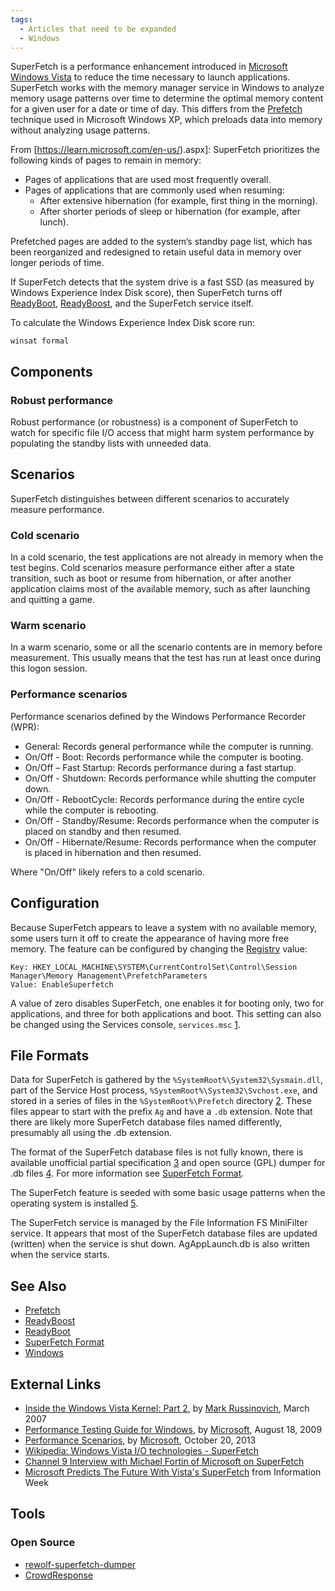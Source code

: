 ```yaml
---
tags:
  - Articles that need to be expanded
  - Windows
---
```

SuperFetch is a performance enhancement introduced in
[Microsoft](microsoft.md) [Windows Vista](windows.md) to
reduce the time necessary to launch applications. SuperFetch works with
the memory manager service in Windows to analyze memory usage patterns
over time to determine the optimal memory content for a given user for a
date or time of day. This differs from the
[Prefetch](prefetch.md) technique used in Microsoft Windows XP,
which preloads data into memory without analyzing usage patterns.

From
\[<https://learn.microsoft.com/en-us/>).aspx\]:
SuperFetch prioritizes the following kinds of pages to remain in memory:

- Pages of applications that are used most frequently overall.
- Pages of applications that are commonly used when resuming:
  - After extensive hibernation (for example, first thing in the
    morning).
  - After shorter periods of sleep or hibernation (for example, after
    lunch).

Prefetched pages are added to the system’s standby page list, which has
been reorganized and redesigned to retain useful data in memory over
longer periods of time.

If SuperFetch detects that the system drive is a fast SSD (as measured
by Windows Experience Index Disk score), then SuperFetch turns off
[ReadyBoot](readyboot.md), [ReadyBoost](readyboost.md),
and the SuperFetch service itself.

To calculate the Windows Experience Index Disk score run:

    winsat formal

## Components

### Robust performance

Robust performance (or robustness) is a component of SuperFetch to watch
for specific file I/O access that might harm system performance by
populating the standby lists with unneeded data.

## Scenarios

SuperFetch distinguishes between different scenarios to accurately
measure performance.

### Cold scenario

In a cold scenario, the test applications are not already in memory when
the test begins. Cold scenarios measure performance either after a state
transition, such as boot or resume from hibernation, or after another
application claims most of the available memory, such as after launching
and quitting a game.

### Warm scenario

In a warm scenario, some or all the scenario contents are in memory
before measurement. This usually means that the test has run at least
once during this logon session.

### Performance scenarios

Performance scenarios defined by the Windows Performance Recorder (WPR):

- General: Records general performance while the computer is running.
- On/Off - Boot: Records performance while the computer is booting.
- On/Off – Fast Startup: Records performance during a fast startup.
- On/Off - Shutdown: Records performance while shutting the computer
  down.
- On/Off - RebootCycle: Records performance during the entire cycle
  while the computer is rebooting.
- On/Off - Standby/Resume: Records performance when the computer is
  placed on standby and then resumed.
- On/Off - Hibernate/Resume: Records performance when the computer is
  placed in hibernation and then resumed.

Where "On/Off" likely refers to a cold scenario.

## Configuration

Because SuperFetch appears to leave a system with no available memory, some
users turn it off to create the appearance of having more free memory. The
feature can be configured by changing the [Registry](windows_registry.md) value:

    Key: HKEY_LOCAL_MACHINE\SYSTEM\CurrentControlSet\Control\Session Manager\Memory Management\PrefetchParameters
    Value: EnableSuperfetch

A value of zero disables SuperFetch, one enables it for booting only,
two for applications, and three for both applications and boot. This
setting can also be changed using the Services console, `services.msc`
[1](https://tiredblogger.wordpress.com/2007/03/27/superfetch-not-so-super-for-gaming/).

## File Formats

Data for SuperFetch is gathered by the
`%SystemRoot%\System32\Sysmain.dll`, part of the Service Host process,
`%SystemRoot%\System32\Svchost.exe`, and stored in a series of files in
the `%SystemRoot%\Prefetch` directory
[2](https://learn.microsoft.com/en-us/).
These files appear to start with the prefix `Ag` and have a `.db`
extension. Note that there are likely more SuperFetch database files
named differently, presumably all using the .db extension.

The format of the SuperFetch database files is not fully known, there is
available unofficial partial specification
[3](http://blog.rewolf.pl/blog/?p=214) and open source (GPL) dumper for
.db files [4](https://github.com/rwfpl/rewolf-superfetch-dumper). For
more information see [SuperFetch
Format](windows_superfetch_format.md).

The SuperFetch feature is seeded with some basic usage patterns when the
operating system is installed
[5](https://learn.microsoft.com/en-us/shows/).

The SuperFetch service is managed by the File Information FS MiniFilter
service. It appears that most of the SuperFetch database files are
updated (written) when the service is shut down. AgAppLaunch.db is also
written when the service starts.

## See Also

* [Prefetch](prefetch.md)
* [ReadyBoost](readyboost.md)
* [ReadyBoot](readyboot.md)
* [SuperFetch Format](windows_superfetch_format.md)
* [Windows](windows.md)

## External Links

* [Inside the Windows Vista Kernel: Part 2](https://learn.microsoft.com/en-us/previous-versions/technet-magazine/cc162480(v=msdn.10)?redirectedfrom=MSDN),
  by [Mark Russinovich](mark_russinovich.md), March 2007
* [Performance Testing Guide for Windows](http://download.microsoft.com/download/7/E/7/7E7662CF-CBEA-470B-A97E-CE7CE0D98DC2/Win7Perf.docx),
  by [Microsoft](microsoft.md), August 18, 2009 
* [Performance Scenarios](https://learn.microsoft.com/en-us/previous-versions/windows/it-pro/windows-8.1-and-8/hh162965(v=win.10)?redirectedfrom=MSDN),
  by [Microsoft](microsoft.md), October 20, 2013
* [Wikipedia: Windows Vista I/O technologies - SuperFetch](https://en.wikipedia.org/wiki/Windows_Vista_I/O_technologies#SuperFetch)
* [Channel 9 Interview with Michael Fortin of Microsoft on SuperFetch](https://learn.microsoft.com/en-us/shows/)
* [Microsoft Predicts The Future With Vista's SuperFetch](http://www.informationweek.com/news/showArticle.jhtml?articleID=196902178)
  from Information Week

## Tools

### Open Source

* [rewolf-superfetch-dumper](https://github.com/rwfpl/rewolf-superfetch-dumper)
* [CrowdResponse](https://www.crowdstrike.com/resources/community-tools/crowdresponse/)

